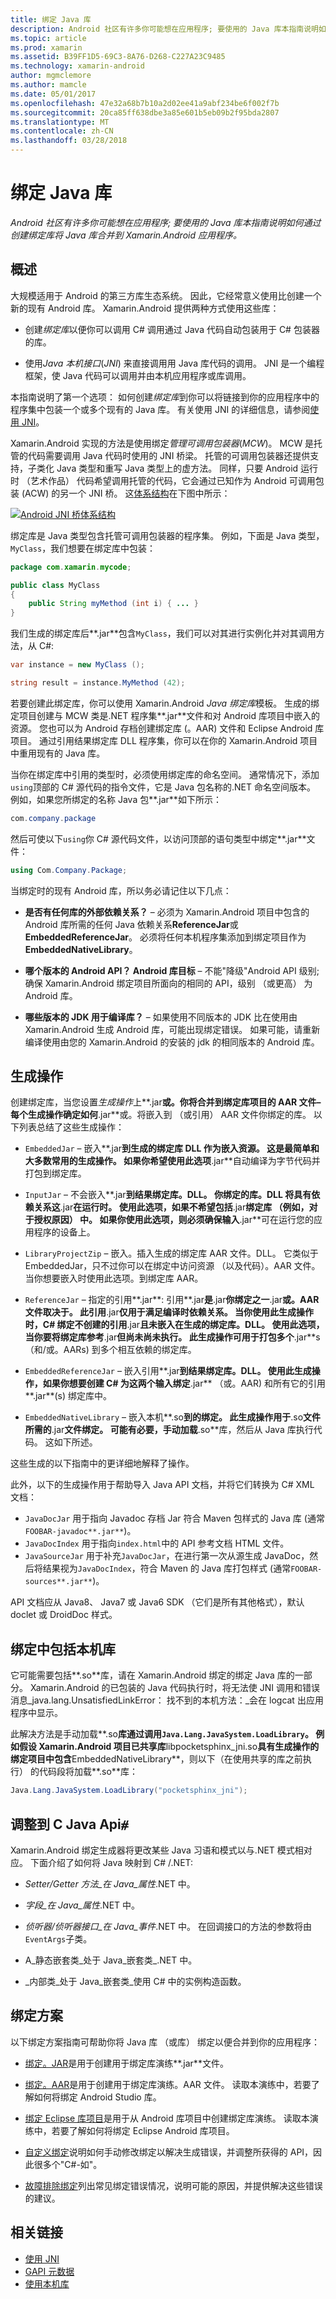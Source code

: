 ```yaml
---
title: 绑定 Java 库
description: Android 社区有许多你可能想在应用程序; 要使用的 Java 库本指南说明如何通过创建绑定库将 Java 库合并到 Xamarin.Android 应用程序。
ms.topic: article
ms.prod: xamarin
ms.assetid: B39FF1D5-69C3-8A76-D268-C227A23C9485
ms.technology: xamarin-android
author: mgmclemore
ms.author: mamcle
ms.date: 05/01/2017
ms.openlocfilehash: 47e32a68b7b10a2d02ee41a9abf234be6f002f7b
ms.sourcegitcommit: 20ca85ff638dbe3a85e601b5eb09b2f95bda2807
ms.translationtype: MT
ms.contentlocale: zh-CN
ms.lasthandoff: 03/28/2018
---
```

# <a name="binding-a-java-library"></a>绑定 Java 库

_Android 社区有许多你可能想在应用程序; 要使用的 Java 库本指南说明如何通过创建绑定库将 Java 库合并到 Xamarin.Android 应用程序。_

## <a name="overview"></a>概述

大规模适用于 Android 的第三方库生态系统。 因此，它经常意义使用比创建一个新的现有 Android 库。 Xamarin.Android 提供两种方式使用这些库：

-   创建*绑定库*以便你可以调用 C# 调用通过 Java 代码自动包装用于 C# 包装器的库。

-   使用*Java 本机接口*(*JNI*) 来直接调用用 Java 库代码的调用。 JNI 是一个编程框架，使 Java 代码可以调用并由本机应用程序或库调用。

本指南说明了第一个选项： 如何创建*绑定库*到你可以将链接到你的应用程序中的程序集中包装一个或多个现有的 Java 库。 有关使用 JNI 的详细信息，请参阅[使用 JNI](~/android/platform/java-integration/working-with-jni.md)。

Xamarin.Android 实现的方法是使用绑定*管理可调用包装器*(*MCW*)。 MCW 是托管的代码需要调用 Java 代码时使用的 JNI 桥梁。 托管的可调用包装器还提供支持，子类化 Java 类型和重写 Java 类型上的虚方法。 同样，只要 Android 运行时 （艺术作品） 代码希望调用托管的代码，它会通过已知作为 Android 可调用包装 (ACW) 的另一个 JNI 桥。 这[体系结构](~/android/internals/architecture.md)在下图中所示：

[![Android JNI 桥体系结构](images/architecture.png)](images/architecture.png#lightbox)

绑定库是 Java 类型包含托管可调用包装器的程序集。 例如，下面是 Java 类型， `MyClass`，我们想要在绑定库中包装：

```java
package com.xamarin.mycode;

public class MyClass
{
    public String myMethod (int i) { ... }
}
```

我们生成的绑定库后**.jar**包含`MyClass`，我们可以对其进行实例化并对其调用方法，从 C#:

```csharp
var instance = new MyClass ();

string result = instance.MyMethod (42);
```

若要创建此绑定库，你可以使用 Xamarin.Android *Java 绑定库*模板。 生成的绑定项目创建与 MCW 类是.NET 程序集**.jar**文件和对 Android 库项目中嵌入的资源。 您也可以为 Android 存档创建绑定库 (。AAR) 文件和 Eclipse Android 库项目。 通过引用结果绑定库 DLL 程序集，你可以在你的 Xamarin.Android 项目中重用现有的 Java 库。

当你在绑定库中引用的类型时，必须使用绑定库的命名空间。 通常情况下，添加`using`顶部的 C# 源代码的指令文件，它是 Java 包名称的.NET 命名空间版本。 例如，如果您所绑定的名称 Java 包**.jar**如下所示：

```csharp
com.company.package
```

然后可使以下`using`你 C# 源代码文件，以访问顶部的语句类型中绑定**.jar**文件：

```csharp
using Com.Company.Package;
```


当绑定时的现有 Android 库，所以务必请记住以下几点：

* **是否有任何库的外部依赖关系？** &ndash; 必须为 Xamarin.Android 项目中包含的 Android 库所需的任何 Java 依赖关系**ReferenceJar**或**EmbeddedReferenceJar**。 必须将任何本机程序集添加到绑定项目作为**EmbeddedNativeLibrary**。  

* **哪个版本的 Android API？ Android 库目标** &ndash; 不能"降级"Android API 级别;确保 Xamarin.Android 绑定项目所面向的相同的 API，级别 （或更高） 为 Android 库。

* **哪些版本的 JDK 用于编译库？** &ndash; 如果使用不同版本的 JDK 比在使用由 Xamarin.Android 生成 Android 库，可能出现绑定错误。 如果可能，请重新编译使用由您的 Xamarin.Android 的安装的 jdk 的相同版本的 Android 库。


## <a name="build-actions"></a>生成操作

创建绑定库，当您设置*生成操作*上**.jar**或。你将合并到绑定库项目的 AAR 文件&ndash;每个生成操作确定如何**.jar**或。将嵌入到 （或引用） AAR 文件你绑定的库。 以下列表总结了这些生成操作：

* `EmbeddedJar` &ndash; 嵌入**.jar**到生成的绑定库 DLL 作为嵌入资源。 这是最简单和大多数常用的生成操作。 如果你希望使用此选项**.jar**自动编译为字节代码并打包到绑定库。

* `InputJar` &ndash; 不会嵌入**.jar**到结果绑定库。DLL。 你绑定的库。DLL 将具有依赖关系这**.jar**在运行时。 使用此选项，如果不希望包括**.jar**绑定库 （例如，对于授权原因） 中。 如果你使用此选项，则必须确保输入**.jar**可在运行您的应用程序的设备上。

* `LibraryProjectZip` &ndash; 嵌入。插入生成的绑定库 AAR 文件。DLL。 它类似于 EmbeddedJar，只不过你可以在绑定中访问资源 （以及代码）。AAR 文件。 当你想要嵌入时使用此选项。到绑定库 AAR。

* `ReferenceJar` &ndash; 指定的引用**.jar**: 引用**.jar**是**.jar**你绑定之一**.jar**或。AAR 文件取决于。 此引用**.jar**仅用于满足编译时依赖关系。 当你使用此生成操作时，C# 绑定不创建的引用**.jar**且未嵌入在生成的绑定库。DLL。 使用此选项，当你要将绑定库参考**.jar**但尚未尚未执行。 此生成操作可用于打包多个**.jar**s （和/或。AARs) 到多个相互依赖的绑定库。

* `EmbeddedReferenceJar` &ndash; 嵌入引用**.jar**到结果绑定库。DLL。 使用此生成操作，如果你想要创建 C# 为这两个输入绑定**.jar** （或。AAR) 和所有它的引用**.jar**(s) 绑定库中。

* `EmbeddedNativeLibrary` &ndash; 嵌入本机**.so**到的绑定。 此生成操作用于**.so**文件所需的**.jar**文件绑定。 可能有必要，手动加载**.so**库，然后从 Java 库执行代码。 这如下所述。

这些生成的以下指南中的更详细地解释了操作。

此外，以下的生成操作用于帮助导入 Java API 文档，并将它们转换为 C# XML 文档：

* `JavaDocJar` 用于指向 Javadoc 存档 Jar 符合 Maven 包样式的 Java 库 (通常`FOOBAR-javadoc**.jar**`)。
* `JavaDocIndex` 用于指向`index.html`中的 API 参考文档 HTML 文件。
* `JavaSourceJar` 用于补充`JavaDocJar`，在进行第一次从源生成 JavaDoc，然后将结果视为`JavaDocIndex`，符合 Maven 的 Java 库打包样式 (通常`FOOBAR-sources**.jar**`)。

API 文档应从 Java8、 Java7 或 Java6 SDK （它们是所有其他格式），默认 doclet 或 DroidDoc 样式。

## <a name="including-a-native-library-in-a-binding"></a>绑定中包括本机库

它可能需要包括**.so**库，请在 Xamarin.Android 绑定的绑定 Java 库的一部分。 Xamarin.Android 的已包装的 Java 代码执行时，将无法使 JNI 调用和错误消息_java.lang.UnsatisfiedLinkError： 找不到的本机方法：_会在 logcat 出应用程序中显示。

此解决方法是手动加载**.so**库通过调用`Java.Lang.JavaSystem.LoadLibrary`。 例如假设 Xamarin.Android 项目已共享库**libpocketsphinx_jni.so**具有生成操作的绑定项目中包含**EmbeddedNativeLibrary**，则以下（在使用共享的库之前执行） 的代码段将加载**.so**库：

```csharp
Java.Lang.JavaSystem.LoadLibrary("pocketsphinx_jni");
```

## <a name="adapting-java-apis-to-ceparsl"></a>调整到 C Java Api&eparsl;

Xamarin.Android 绑定生成器将更改某些 Java 习语和模式以与.NET 模式相对应。 下面介绍了如何将 Java 映射到 C# /.NET:

-   _Setter/Getter 方法_在 Java_属性_.NET 中。

-   _字段_在 Java_属性_.NET 中。

-   _侦听器/侦听器接口_在 Java_事件_.NET 中。 在回调接口的方法的参数将由`EventArgs`子类。

-   A_静态嵌套类_处于 Java_嵌套类_.NET 中。

-   _内部类_处于 Java_嵌套类_使用 C# 中的实例构造函数。



## <a name="binding-scenarios"></a>绑定方案

以下绑定方案指南可帮助你将 Java 库 （或库） 绑定以便合并到你的应用程序：

-   [绑定。JAR](~/android/platform/binding-java-library/binding-a-jar.md)是用于创建用于绑定库演练**.jar**文件。

-   [绑定。AAR](~/android/platform/binding-java-library/binding-an-aar.md)是用于创建用于绑定库演练。AAR 文件。 读取本演练中，若要了解如何将绑定 Android Studio 库。

-   [绑定 Eclipse 库项目](~/android/platform/binding-java-library/binding-a-library-project.md)是用于从 Android 库项目中创建绑定库演练。 读取本演练中，若要了解如何将绑定 Eclipse Android 库项目。

-   [自定义绑定](~/android/platform/binding-java-library/customizing-bindings/index.md)说明如何手动修改绑定以解决生成错误，并调整所获得的 API，因此很多个"C#-如"。

-   [故障排除绑定](~/android/platform/binding-java-library/troubleshooting-bindings.md)列出常见绑定错误情况，说明可能的原因，并提供解决这些错误的建议。


## <a name="related-links"></a>相关链接

- [使用 JNI](~/android/platform/java-integration/working-with-jni.md)
- [GAPI 元数据](http://www.mono-project.com/docs/gui/gtksharp/gapi/#metadata)
- [使用本机库](~/android/platform/native-libraries.md)
